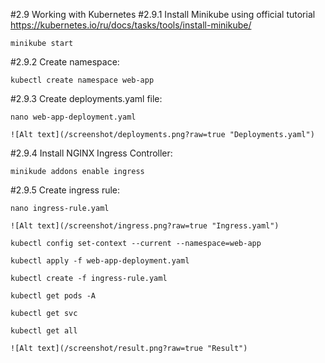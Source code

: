 #2.9 Working with Kubernetes
#2.9.1 Install Minikube using official tutorial https://kubernetes.io/ru/docs/tasks/tools/install-minikube/
	
	minikube start

#2.9.2 Create namespace:

	kubectl create namespace web-app

#2.9.3 Create deployments.yaml file:

	nano web-app-deployment.yaml
	
	![Alt text](/screenshot/deployments.png?raw=true "Deployments.yaml")
	
#2.9.4 Install NGINX Ingress Controller:

	minikude addons enable ingress
	
#2.9.5 Create ingress rule:

	nano ingress-rule.yaml
	
	![Alt text](/screenshot/ingress.png?raw=true "Ingress.yaml")
	
	kubectl config set-context --current --namespace=web-app
	
	kubectl apply -f web-app-deployment.yaml
	
	kubectl create -f ingress-rule.yaml
	
	kubectl get pods -A
	
	kubectl get svc
	
	kubectl get all
	
	![Alt text](/screenshot/result.png?raw=true "Result")
	